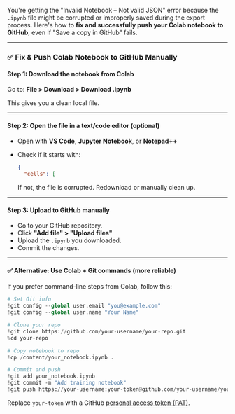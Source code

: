 You're getting the "Invalid Notebook – Not valid JSON" error because the `.ipynb` file might be corrupted or improperly saved during the export process. Here's how to **fix and successfully push your Colab notebook to GitHub**, even if "Save a copy in GitHub" fails.

---

### ✅ **Fix & Push Colab Notebook to GitHub Manually**

#### **Step 1: Download the notebook from Colab**

Go to:
**File > Download > Download .ipynb**

This gives you a clean local file.

---

#### **Step 2: Open the file in a text/code editor (optional)**

* Open with **VS Code**, **Jupyter Notebook**, or **Notepad++**
* Check if it starts with:

  ```json
  {
    "cells": [
  ```

  If not, the file is corrupted. Redownload or manually clean up.

---

#### **Step 3: Upload to GitHub manually**

* Go to your GitHub repository.
* Click **"Add file" > "Upload files"**
* Upload the `.ipynb` you downloaded.
* Commit the changes.

---

#### ✅ Alternative: Use Colab + Git commands (more reliable)

If you prefer command-line steps from Colab, follow this:

```python
# Set Git info
!git config --global user.email "you@example.com"
!git config --global user.name "Your Name"

# Clone your repo
!git clone https://github.com/your-username/your-repo.git
%cd your-repo

# Copy notebook to repo
!cp /content/your_notebook.ipynb .

# Commit and push
!git add your_notebook.ipynb
!git commit -m "Add training notebook"
!git push https://your-username:your-token@github.com/your-username/your-repo.git
```

Replace `your-token` with a GitHub [personal access token (PAT)](https://github.com/settings/tokens).


